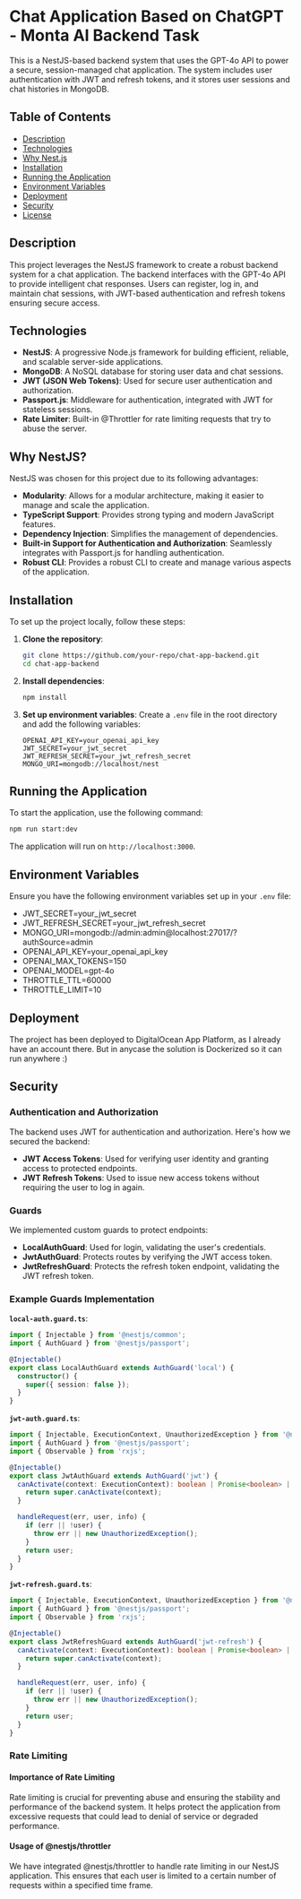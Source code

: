 # Chat Application Based on ChatGPT - Monta AI Backend Task

This is a NestJS-based backend system that uses the GPT-4o API to power a secure, session-managed chat application. The system includes user authentication with JWT and refresh tokens, and it stores user sessions and chat histories in MongoDB.

## Table of Contents
- [Description](#description)
- [Technologies](#technologies)
- [Why Nest.js](#why-nestjs)
- [Installation](#installation)
- [Running the Application](#running-the-application)
- [Environment Variables](#environment-variables)
- [Deployment](#deployment)
- [Security](#security)
- [License](#license)

## Description

This project leverages the NestJS framework to create a robust backend system for a chat application. The backend interfaces with the GPT-4o API to provide intelligent chat responses. Users can register, log in, and maintain chat sessions, with JWT-based authentication and refresh tokens ensuring secure access.

## Technologies

- **NestJS**: A progressive Node.js framework for building efficient, reliable, and scalable server-side applications.
- **MongoDB**: A NoSQL database for storing user data and chat sessions.
- **JWT (JSON Web Tokens)**: Used for secure user authentication and authorization.
- **Passport.js**: Middleware for authentication, integrated with JWT for stateless sessions.
- **Rate Limiter**: Built-in @Throttler for rate limiting requests that try to abuse the server.


## Why NestJS?

NestJS was chosen for this project due to its following advantages:

- **Modularity**: Allows for a modular architecture, making it easier to manage and scale the application.
- **TypeScript Support**: Provides strong typing and modern JavaScript features.
- **Dependency Injection**: Simplifies the management of dependencies.
- **Built-in Support for Authentication and Authorization**: Seamlessly integrates with Passport.js for handling authentication.
- **Robust CLI**: Provides a robust CLI to create and manage various aspects of the application.

## Installation

To set up the project locally, follow these steps:

1. **Clone the repository**:
   ```bash
   git clone https://github.com/your-repo/chat-app-backend.git
   cd chat-app-backend
   ```

2. **Install dependencies**:
   ```bash
   npm install
   ```

3. **Set up environment variables**:
   Create a `.env` file in the root directory and add the following variables:
   ```plaintext
   OPENAI_API_KEY=your_openai_api_key
   JWT_SECRET=your_jwt_secret
   JWT_REFRESH_SECRET=your_jwt_refresh_secret
   MONGO_URI=mongodb://localhost/nest
   ```

## Running the Application

To start the application, use the following command:

```bash
npm run start:dev
```

The application will run on `http://localhost:3000`.

## Environment Variables

Ensure you have the following environment variables set up in your `.env` file:

- JWT_SECRET=your_jwt_secret
- JWT_REFRESH_SECRET=your_jwt_refresh_secret
- MONGO_URI=mongodb://admin:admin@localhost:27017/?authSource=admin
- OPENAI_API_KEY=your_openai_api_key
- OPENAI_MAX_TOKENS=150
- OPENAI_MODEL=gpt-4o
- THROTTLE_TTL=60000
- THROTTLE_LIMIT=10

## Deployment

The project has been deployed to DigitalOcean App Platform, as I already have an account there. 
But in anycase the solution is Dockerized so it can run anywhere :)

## Security

### Authentication and Authorization

The backend uses JWT for authentication and authorization. Here's how we secured the backend:

- **JWT Access Tokens**: Used for verifying user identity and granting access to protected endpoints.
- **JWT Refresh Tokens**: Used to issue new access tokens without requiring the user to log in again.

### Guards

We implemented custom guards to protect endpoints:

- **LocalAuthGuard**: Used for login, validating the user's credentials.
- **JwtAuthGuard**: Protects routes by verifying the JWT access token.
- **JwtRefreshGuard**: Protects the refresh token endpoint, validating the JWT refresh token.

### Example Guards Implementation

**`local-auth.guard.ts`**:
```typescript
import { Injectable } from '@nestjs/common';
import { AuthGuard } from '@nestjs/passport';

@Injectable()
export class LocalAuthGuard extends AuthGuard('local') {
  constructor() {
    super({ session: false });
  }
}
```

**`jwt-auth.guard.ts`**:
```typescript
import { Injectable, ExecutionContext, UnauthorizedException } from '@nestjs/common';
import { AuthGuard } from '@nestjs/passport';
import { Observable } from 'rxjs';

@Injectable()
export class JwtAuthGuard extends AuthGuard('jwt') {
  canActivate(context: ExecutionContext): boolean | Promise<boolean> | Observable<boolean> {
    return super.canActivate(context);
  }

  handleRequest(err, user, info) {
    if (err || !user) {
      throw err || new UnauthorizedException();
    }
    return user;
  }
}
```

**`jwt-refresh.guard.ts`**:
```typescript
import { Injectable, ExecutionContext, UnauthorizedException } from '@nestjs/common';
import { AuthGuard } from '@nestjs/passport';
import { Observable } from 'rxjs';

@Injectable()
export class JwtRefreshGuard extends AuthGuard('jwt-refresh') {
  canActivate(context: ExecutionContext): boolean | Promise<boolean> | Observable<boolean> {
    return super.canActivate(context);
  }

  handleRequest(err, user, info) {
    if (err || !user) {
      throw err || new UnauthorizedException();
    }
    return user;
  }
}
```
### Rate Limiting

#### Importance of Rate Limiting

Rate limiting is crucial for preventing abuse and ensuring the stability and performance of the backend system. It helps protect the application from excessive requests that could lead to denial of service or degraded performance.

#### Usage of @nestjs/throttler

We have integrated @nestjs/throttler to handle rate limiting in our NestJS application. This ensures that each user is limited to a certain number of requests within a specified time frame.
